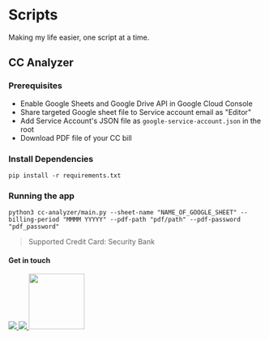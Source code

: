 # Scripts 

Making my life easier, one script at a time.

## CC Analyzer

### Prerequisites

- Enable Google Sheets and Google Drive API in Google Cloud Console
- Share targeted Google sheet file to Service account email as "Editor"
- Add Service Account's JSON file as `google-service-account.json` in the root
- Download PDF file of your CC bill

### Install Dependencies

```
pip install -r requirements.txt
```

### Running the app

```
python3 cc-analyzer/main.py --sheet-name "NAME_OF_GOOGLE_SHEET" --billing-period "MMMM YYYYY" --pdf-path "pdf/path" --pdf-password "pdf_password" 
```

> Supported Credit Card: Security Bank

#### Get in touch

<p>
<a href="https://twitter.com/crrmacarse">
<img src="https://img.shields.io/badge/crrmacarse%20-%231DA1F2.svg?&style=for-the-badge&logo=Twitter&logoColor=white"/>
</a>
<a href="https://www.linkedin.com/in/christian-ryan-r-macarse-692974166/">
<img src="https://img.shields.io/badge/linkedin%20-%230077B5.svg?&style=for-the-badge&logo=linkedin&logoColor=white"/>
</a>
<a href="https://stackoverflow.com/users/10030210/crrmacarse?tab=profile">
<img src="https://cdn.sstatic.net/Sites/stackoverflow/company/Img/logos/so/so-logo.svg?v=a010291124bf" width="110px" />
</a>
</p>
